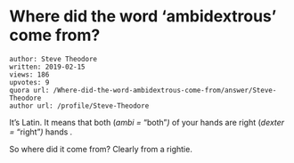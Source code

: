 # Where did the word ‘ambidextrous’ come from?

	author: Steve Theodore
	written: 2019-02-15
	views: 186
	upvotes: 9
	quora url: /Where-did-the-word-ambidextrous-come-from/answer/Steve-Theodore
	author url: /profile/Steve-Theodore


It’s Latin. It means that both (_ambi =_ “both”_)_ of your hands are right (_dexter =_ “right”_)_ hands _._ 

So where did it come from? Clearly from a rightie.

